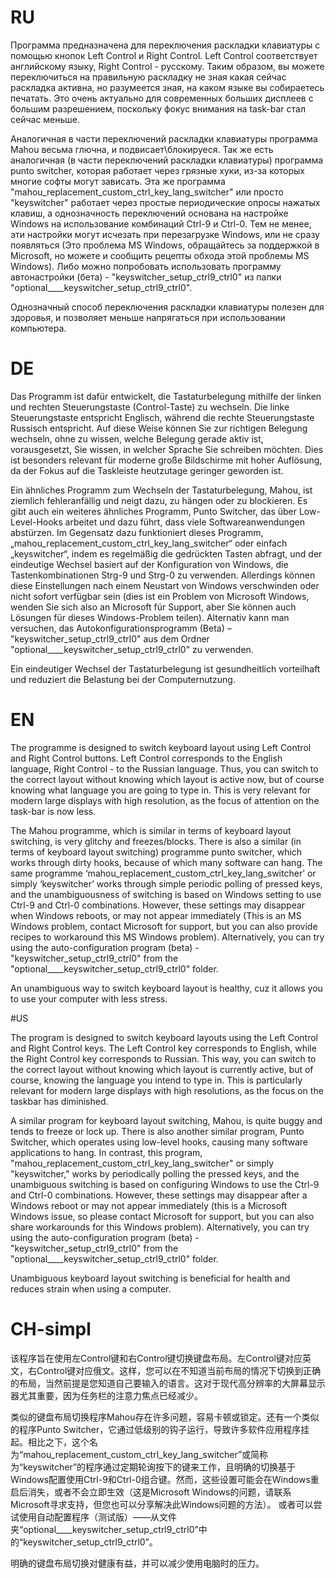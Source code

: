 
# RU

Программа предназначена для переключения раскладки клавиатуры с помощью кнопок Left Control и Right Control. Left Control соответствует английскому языку, Right Control - русскому. Таким образом, вы можете переключиться на правильную раскладку не зная какая сейчас раскладка активна, но разумеется зная, на каком языке вы собираетесь печатать. Это очень актуально для современных больших дисплеев с большим разрешением, поскольку фокус внимания на task-bar стал сейчас меньше. 

Аналогичная в части переключений раскладки клавиатуры программа Mahou весьма глючна, и подвисает\блокируеся. Так же есть аналогичная (в части переключений раскладки клавиатуры) программа punto switcher, которая работает через грязные хуки, из-за которых многие софты могут зависать. Эта же программа "mahou_replacement_custom_ctrl_key_lang_switcher" или просто "keyswitcher" работает через простые периодические опросы нажатых клавиш, а однозначность переключений основана на настройке Windows на использование комбинаций Ctrl-9 и Ctrl-0. Тем не менее, эти настройки могут исчезать при перезагрузке Windows, или не сразу появляться (Это проблема MS Windows, обращайтесь за поддержкой в Microsoft, но можете и сообщить рецепты обхода этой проблемы MS Windows). Либо можно попробовать использовать программу автонастройки (бета) - "keyswitcher_setup_ctrl9_ctrl0" из папки "optional____keyswitcher_setup_ctrl9_ctrl0".

Однозначный способ переключения раскладки клавиатуры полезен для здоровья, и позволяет меньше напрягаться при использовании компьютера.

# DE

Das Programm ist dafür entwickelt, die Tastaturbelegung mithilfe der linken und rechten Steuerungstaste (Control-Taste) zu wechseln. Die linke Steuerungstaste entspricht Englisch, während die rechte Steuerungstaste Russisch entspricht. Auf diese Weise können Sie zur richtigen Belegung wechseln, ohne zu wissen, welche Belegung gerade aktiv ist, vorausgesetzt, Sie wissen, in welcher Sprache Sie schreiben möchten. Dies ist besonders relevant für moderne große Bildschirme mit hoher Auflösung, da der Fokus auf die Taskleiste heutzutage geringer geworden ist.

Ein ähnliches Programm zum Wechseln der Tastaturbelegung, Mahou, ist ziemlich fehleranfällig und neigt dazu, zu hängen oder zu blockieren. Es gibt auch ein weiteres ähnliches Programm, Punto Switcher, das über Low-Level-Hooks arbeitet und dazu führt, dass viele Softwareanwendungen abstürzen. Im Gegensatz dazu funktioniert dieses Programm, „mahou_replacement_custom_ctrl_key_lang_switcher“ oder einfach „keyswitcher“, indem es regelmäßig die gedrückten Tasten abfragt, und der eindeutige Wechsel basiert auf der Konfiguration von Windows, die Tastenkombinationen Strg-9 und Strg-0 zu verwenden. Allerdings können diese Einstellungen nach einem Neustart von Windows verschwinden oder nicht sofort verfügbar sein (dies ist ein Problem von Microsoft Windows, wenden Sie sich also an Microsoft für Support, aber Sie können auch Lösungen für dieses Windows-Problem teilen). Alternativ kann man versuchen, das Autokonfigurationsprogramm (Beta) – "keyswitcher_setup_ctrl9_ctrl0" aus dem Ordner "optional____keyswitcher_setup_ctrl9_ctrl0" zu verwenden.

Ein eindeutiger Wechsel der Tastaturbelegung ist gesundheitlich vorteilhaft und reduziert die Belastung bei der Computernutzung.

# EN

The programme is designed to switch keyboard layout using Left Control and Right Control buttons. Left Control corresponds to the English language, Right Control - to the Russian language. Thus, you can switch to the correct layout without knowing which layout is active now, but of course knowing what language you are going to type in. This is very relevant for modern large displays with high resolution, as the focus of attention on the task-bar is now less. 

The Mahou programme, which is similar in terms of keyboard layout switching, is very glitchy and freezes/blocks. There is also a similar (in terms of keyboard layout switching) programme punto switcher, which works through dirty hooks, because of which many software can hang. The same programme ‘mahou_replacement_custom_ctrl_key_lang_switcher’ or simply ‘keyswitcher’ works through simple periodic polling of pressed keys, and the unambiguousness of switching is based on Windows setting to use Ctrl-9 and Ctrl-0 combinations. However, these settings may disappear when Windows reboots, or may not appear immediately (This is an MS Windows problem, contact Microsoft for support, but you can also provide recipes to workaround this MS Windows problem). Alternatively, you can try using the auto-configuration program (beta) - "keyswitcher_setup_ctrl9_ctrl0" from the "optional____keyswitcher_setup_ctrl9_ctrl0" folder.

An unambiguous way to switch keyboard layout is healthy, cuz it allows you to use your computer with less stress.

#US

The program is designed to switch keyboard layouts using the Left Control and Right Control keys. The Left Control key corresponds to English, while the Right Control key corresponds to Russian. This way, you can switch to the correct layout without knowing which layout is currently active, but of course, knowing the language you intend to type in. This is particularly relevant for modern large displays with high resolutions, as the focus on the taskbar has diminished.

A similar program for keyboard layout switching, Mahou, is quite buggy and tends to freeze or lock up. There is also another similar program, Punto Switcher, which operates using low-level hooks, causing many software applications to hang. In contrast, this program, "mahou_replacement_custom_ctrl_key_lang_switcher" or simply "keyswitcher," works by periodically polling the pressed keys, and the unambiguous switching is based on configuring Windows to use the Ctrl-9 and Ctrl-0 combinations. However, these settings may disappear after a Windows reboot or may not appear immediately (this is a Microsoft Windows issue, so please contact Microsoft for support, but you can also share workarounds for this Windows problem). Alternatively, you can try using the auto-configuration program (beta) - "keyswitcher_setup_ctrl9_ctrl0" from the "optional____keyswitcher_setup_ctrl9_ctrl0" folder.

Unambiguous keyboard layout switching is beneficial for health and reduces strain when using a computer.

# CH-simpl

该程序旨在使用左Control键和右Control键切换键盘布局。左Control键对应英文，右Control键对应俄文。这样，您可以在不知道当前布局的情况下切换到正确的布局，当然前提是您知道自己要输入的语言。这对于现代高分辨率的大屏幕显示器尤其重要，因为任务栏的注意力焦点已经减少。

类似的键盘布局切换程序Mahou存在许多问题，容易卡顿或锁定。还有一个类似的程序Punto Switcher，它通过低级别的钩子运行，导致许多软件应用程序挂起。相比之下，这个名为“mahou_replacement_custom_ctrl_key_lang_switcher”或简称为“keyswitcher”的程序通过定期轮询按下的键来工作，且明确的切换基于Windows配置使用Ctrl-9和Ctrl-0组合键。然而，这些设置可能会在Windows重启后消失，或者不会立即生效（这是Microsoft Windows的问题，请联系Microsoft寻求支持，但您也可以分享解决此Windows问题的方法）。 或者可以尝试使用自动配置程序（测试版）——从文件夹“optional____keyswitcher_setup_ctrl9_ctrl0”中的“keyswitcher_setup_ctrl9_ctrl0”。

明确的键盘布局切换对健康有益，并可以减少使用电脑时的压力。
